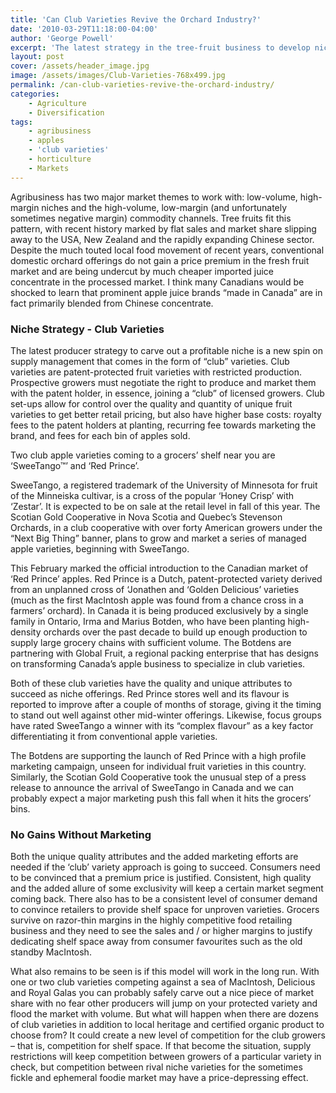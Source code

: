 ```yaml
---
title: 'Can Club Varieties Revive the Orchard Industry?'
date: '2010-03-29T11:18:00-04:00'
author: 'George Powell'
excerpt: 'The latest strategy in the tree-fruit business to develop niche markets is in the form of patent-protected "club" varieties. It remains to be seen is if this model will work in the long run or will just shift competition from niche vs commodity apples, to several club varieties competing for shelf space.'
layout: post
cover: /assets/header_image.jpg
image: /assets/images/Club-Varieties-768x499.jpg
permalink: /can-club-varieties-revive-the-orchard-industry/
categories:
    - Agriculture
    - Diversification
tags:
    - agribusiness
    - apples
    - 'club varieties'
    - horticulture
    - Markets
---
```


Agribusiness has two major market themes to work with: low-volume, high-margin niches and the high-volume, low-margin (and unfortunately sometimes negative margin) commodity channels. Tree fruits fit this pattern, with recent history marked by flat sales and market share slipping away to the USA, New Zealand and the rapidly expanding Chinese sector. Despite the much touted local food movement of recent years, conventional domestic orchard offerings do not gain a price premium in the fresh fruit market and are being undercut by much cheaper imported juice concentrate in the processed market. I think many Canadians would be shocked to learn that prominent apple juice brands “made in Canada” are in fact primarily blended from Chinese concentrate.

### **Niche Strategy - Club Varieties**

The latest producer strategy to carve out a profitable niche is a new spin on supply management that comes in the form of “club” varieties. Club varieties are patent-protected fruit varieties with restricted production. Prospective growers must negotiate the right to produce and market them with the patent holder, in essence, joining a “club” of licensed growers. Club set-ups allow for control over the quality and quantity of unique fruit varieties to get better retail pricing, but also have higher base costs: royalty fees to the patent holders at planting, recurring fee towards marketing the brand, and fees for each bin of apples sold.

Two club apple varieties coming to a grocers’ shelf near you are ‘SweeTango™’ and ‘Red Prince’.

SweeTango, a registered trademark of the University of Minnesota for fruit of the Minneiska cultivar, is a cross of the popular ‘Honey Crisp’ with ‘Zestar’. It is expected to be on sale at the retail level in fall of this year. The Scotian Gold Cooperative in Nova Scotia and Quebec’s Stevenson Orchards, in a club cooperative with over forty American growers under the “Next Big Thing” banner, plans to grow and market a series of managed apple varieties, beginning with SweeTango.

This February marked the official introduction to the Canadian market of ‘Red Prince’ apples. Red Prince is a Dutch, patent-protected variety derived from an unplanned cross of ‘Jonathen and ‘Golden Delicious’ varieties (much as the first MacIntosh apple was found from a chance cross in a farmers’ orchard). In Canada it is being produced exclusively by a single family in Ontario, Irma and Marius Botden, who have been planting high-density orchards over the past decade to build up enough production to supply large grocery chains with sufficient volume. The Botdens are partnering with Global Fruit, a regional packing enterprise that has designs on transforming Canada’s apple business to specialize in club varieties.

Both of these club varieties have the quality and unique attributes to succeed as niche offerings. Red Prince stores well and its flavour is reported to improve after a couple of months of storage, giving it the timing to stand out well against other mid-winter offerings. Likewise, focus groups have rated SweeTango a winner with its “complex flavour” as a key factor differentiating it from conventional apple varieties.

The Botdens are supporting the launch of Red Prince with a high profile marketing campaign, unseen for individual fruit varieties in this country. Similarly, the Scotian Gold Cooperative took the unusual step of a press release to announce the arrival of SweeTango in Canada and we can probably expect a major marketing push this fall when it hits the grocers’ bins.

### **No Gains Without Marketing**

Both the unique quality attributes and the added marketing efforts are needed if the ‘club’ variety approach is going to succeed. Consumers need to be convinced that a premium price is justified. Consistent, high quality and the added allure of some exclusivity will keep a certain market segment coming back. There also has to be a consistent level of consumer demand to convince retailers to provide shelf space for unproven varieties. Grocers survive on razor-thin margins in the highly competitive food retailing business and they need to see the sales and / or higher margins to justify dedicating shelf space away from consumer favourites such as the old standby MacIntosh.

What also remains to be seen is if this model will work in the long run. With one or two club varieties competing against a sea of MacIntosh, Delicious and Royal Galas you can probably safely carve out a nice piece of market share with no fear other producers will jump on your protected variety and flood the market with volume. But what will happen when there are dozens of club varieties in addition to local heritage and certified organic product to choose from? It could create a new level of competition for the club growers – that is, competition for shelf space. If that become the situation, supply restrictions will keep competition between growers of a particular variety in check, but competition between rival niche varieties for the sometimes fickle and ephemeral foodie market may have a price-depressing effect.
